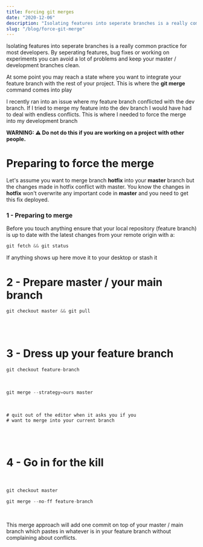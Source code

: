 ```yaml
---
title: Forcing git merges
date: "2020-12-06"
description: "Isolating features into seperate branches is a really common practice for most developers. By seperating features, bug fixes or working on experiments you can avoid a lot of problems and keep your master / development branches clean...."
slug: "/blog/force-git-merge"
---
```


Isolating features into seperate branches is a really common practice for most developers. By seperating features, bug fixes or working on experiments you can avoid a lot of problems and keep your master / development branches clean.

At some point you may reach a state where you want to integrate your feature branch with the rest of your project. This is where the <strong>git merge</strong> command comes into play

I recently ran into an issue where my feature branch conflicted with the dev branch. If I tried to merge my feature into the dev branch I would have had to deal with endless conflicts. This is where I needed to force the merge into my development branch

<strong>WARNING: ⚠️ Do not do this if you are working on a project with other people. </strong>

<h1>Preparing to force the merge</h1>

Let's assume you want to merge branch <strong>hotfix</strong> into your <strong>master</strong> branch but the changes made in hotfix conflict with master. You know the changes in <strong>hotfix</strong> won't overwrite any important code in <strong>master</strong> and you need to get this fix deployed.

### 1 - Preparing to merge

Before you touch anything ensure that your local repository (feature branch) is up to date with the latest changes from your remote origin with a:

```js
git fetch && git status

```

If anything shows up here move it to your desktop or stash it

# 2 - Prepare master / your main branch

```js
git checkout master && git pull
```

<br />
<br />


# 3 - Dress up your feature branch

```js
git checkout feature-branch
```

<br />

```js
git merge --strategy=ours master
```

<br />

```
# quit out of the editor when it asks you if you
# want to merge into your current branch
```

<br />
<br />

# 4 - Go in for the kill

<br />

```js
git checkout master
```

```js
git merge --no-ff feature-branch
```

<br />

This merge approach will add one commit on top of your master / main branch which pastes in whatever is in your feature branch without complaining about conflicts.
